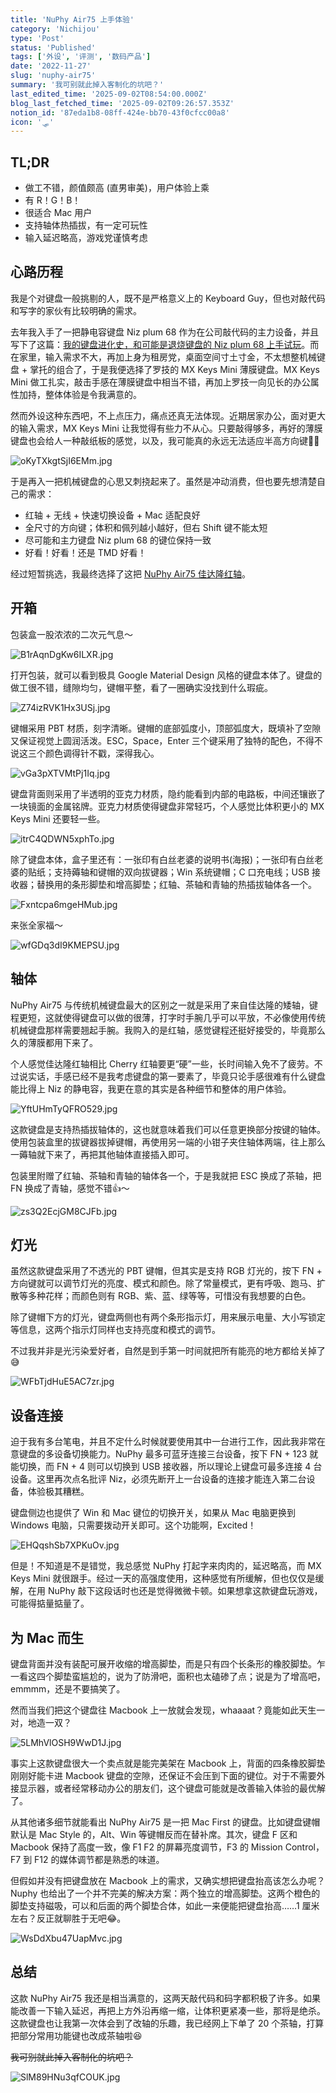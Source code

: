 ```yaml
---
title: 'NuPhy Air75 上手体验'
category: 'Nichijou'
type: 'Post'
status: 'Published'
tags: ['外设', '评测', '数码产品']
date: '2022-11-27'
slug: 'nuphy-air75'
summary: '我可别就此掉入客制化的坑吧？'
last_edited_time: '2025-09-02T08:54:00.000Z'
blog_last_fetched_time: '2025-09-02T09:26:57.353Z'
notion_id: '87eda1b8-08ff-424e-bb70-43f0cfcc00a8'
icon: '🛷'
---
```


## **TL;DR**

- 做工不错，颜值颇高 (直男审美)，用户体验上乘
- 有 R！G！B！
- 很适合 Mac 用户
- 支持轴体热插拔，有一定可玩性
- 输入延迟略高，游戏党谨慎考虑

## 心路历程

我是个对键盘一般挑剔的人，既不是严格意义上的 Keyboard Guy，但也对敲代码和写字的家伙有比较明确的需求。

去年我入手了一把静电容键盘 Niz plum 68 作为在公司敲代码的主力设备，并且写下了这篇：[我的键盘进化史，和可能是退烧键盘的 Niz plum 68 上手试玩](https://blog.varzy.me/my-keyboard-evolution-and-niz-plum-review)。而在家里，输入需求不大，再加上身为租房党，桌面空间寸土寸金，不太想整机械键盘 + 掌托的组合了，于是我便选择了罗技的 MX Keys Mini 薄膜键盘。MX Keys Mini 做工扎实，敲击手感在薄膜键盘中相当不错，再加上罗技一向见长的办公属性加持，整体体验是令我满意的。

然而外设这种东西吧，不上点压力，痛点还真无法体现。近期居家办公，面对更大的输入需求，MX Keys Mini 让我觉得有些力不从心。只要敲得够多，再好的薄膜键盘也会给人一种敲纸板的感觉，以及，我可能真的永远无法适应半高方向键🤦‍♂️

![oKyTXkgtSjI6EMm.jpg](https://cdn.sa.net/2024/03/16/oKyTXkgtSjI6EMm.jpg)

于是再入一把机械键盘的心思又刺挠起来了。虽然是冲动消费，但也要先想清楚自己的需求：

- 红轴 + 无线 + 快速切换设备 + Mac 适配良好
- 全尺寸的方向键；体积和佩列越小越好，但右 Shift 键不能太短
- 尽可能和主力键盘 Niz plum 68 的键位保持一致
- 好看！好看！还是 TMD 好看！

经过短暂挑选，我最终选择了这把 [NuPhy Air75 佳达隆红轴](https://item.jd.com/10046170706655.html)。

## 开箱

包装盒一股浓浓的二次元气息～

![B1rAqnDgKw6ILXR.jpg](https://cdn.sa.net/2024/03/16/B1rAqnDgKw6ILXR.jpg)

打开包装，就可以看到极具 Google Material Design 风格的键盘本体了。键盘的做工很不错，缝隙均匀，键帽平整，看了一圈确实没找到什么瑕疵。

![Z74izRVK1Hx3USj.jpg](https://cdn.sa.net/2024/03/16/Z74izRVK1Hx3USj.jpg)

键帽采用 PBT 材质，刻字清晰。键帽的底部弧度小，顶部弧度大，既填补了空隙又保证视觉上圆润活泼。ESC，Space，Enter 三个键采用了独特的配色，不得不说这三个颜色调得针不戳，深得我心。

![vGa3pXTVMtPj1Iq.jpg](https://cdn.sa.net/2024/03/16/vGa3pXTVMtPj1Iq.jpg)

键盘背面则采用了半透明的亚克力材质，隐约能看到内部的电路板，中间还镶嵌了一块镜面的金属铭牌。亚克力材质使得键盘非常轻巧，个人感觉比体积更小的 MX Keys Mini 还要轻一些。

![itrC4QDWN5xphTo.jpg](https://cdn.sa.net/2024/03/16/itrC4QDWN5xphTo.jpg)

除了键盘本体，盒子里还有：一张印有白丝老婆的说明书(海报)；一张印有白丝老婆的贴纸；支持薅轴和键帽的双向拔键器；Win 系统键帽；C 口充电线；USB 接收器；替换用的条形脚垫和增高脚垫；红轴、茶轴和青轴的热插拔轴体各一个。

![Fxntcpa6mgeHMub.jpg](https://cdn.sa.net/2024/03/16/Fxntcpa6mgeHMub.jpg)

来张全家福～

![wfGDq3dI9KMEPSU.jpg](https://cdn.sa.net/2024/03/16/wfGDq3dI9KMEPSU.jpg)

## 轴体

NuPhy Air75 与传统机械键盘最大的区别之一就是采用了来自佳达隆的矮轴，键程更短，这就使得键盘可以做的很薄，打字时手腕几乎可以平放，不必像使用传统机械键盘那样需要翘起手腕。我购入的是红轴，感觉键程还挺好接受的，毕竟那么久的薄膜都用下来了。

个人感觉佳达隆红轴相比 Cherry 红轴要更“硬”一些，长时间输入免不了疲劳。不过说实话，手感已经不是我考虑键盘的第一要素了，毕竟只论手感很难有什么键盘能比得上 Niz 的静电容，我更在意的其实是各种细节和整体的用户体验。

![YftUHmTyQFRO529.jpg](https://cdn.sa.net/2024/03/16/YftUHmTyQFRO529.jpg)

这款键盘是支持热插拔轴体的，这也就意味着我们可以任意更换部分按键的轴体。使用包装盒里的拔键器拔掉键帽，再使用另一端的小钳子夹住轴体两端，往上那么一薅轴就下来了，再把其他轴体直接插入即可。

包装里附赠了红轴、茶轴和青轴的轴体各一个，于是我就把 ESC 换成了茶轴，把 FN 换成了青轴，感觉不错👍～

![zs3Q2EcjGM8CJFb.jpg](https://cdn.sa.net/2024/03/16/zs3Q2EcjGM8CJFb.jpg)

## 灯光

虽然这款键盘采用了不透光的 PBT 键帽，但其实是支持 RGB 灯光的，按下 FN + 方向键就可以调节灯光的亮度、模式和颜色。除了常量模式，更有呼吸、跑马、扩散等多种花样；而颜色则有 RGB、紫、蓝、绿等等，可惜没有我想要的白色。

除了键帽下方的灯光，键盘两侧也有两个条形指示灯，用来展示电量、大小写锁定等信息，这两个指示灯同样也支持亮度和模式的调节。

不过我并非是光污染爱好者，自然是到手第一时间就把所有能亮的地方都给关掉了😅

![WFbTjdHuE5AC7zr.jpg](https://cdn.sa.net/2024/03/16/WFbTjdHuE5AC7zr.jpg)

## 设备连接

迫于我有多台笔电，并且不定什么时候就要使用其中一台进行工作，因此我非常在意键盘的多设备切换能力。NuPhy 最多可蓝牙连接三台设备，按下 FN + 123 就能切换，而 FN + 4 则可以切换到 USB 接收器，所以理论上键盘可最多连接 4 台设备。这里再次点名批评 Niz，必须先断开上一台设备的连接才能连入第二台设备，体验极其糟糕。

键盘侧边也提供了 Win 和 Mac 键位的切换开关，如果从 Mac 电脑更换到 Windows 电脑，只需要拨动开关即可。这个功能啊，Excited！

![EHQqshSb7XPKuOv.jpg](https://cdn.sa.net/2024/03/16/EHQqshSb7XPKuOv.jpg)

但是！不知道是不是错觉，我总感觉 NuPhy 打起字来肉肉的，延迟略高，而 MX Keys Mini 就很跟手。经过一天的高强度使用，这种感觉有所缓解，但也仅仅是缓解，在用 NuPhy 敲下这段话时也还是觉得微微卡顿。如果想拿这款键盘玩游戏，可能得掂量掂量了。

## 为 Mac 而生

键盘背面并没有装配可展开收缩的增高脚垫，而是只有四个长条形的橡胶脚垫。乍一看这四个脚垫蛮尴尬的，说为了防滑吧，面积也太磕碜了点；说是为了增高吧，emmmm，还是不要搞笑了。

然而当我们把这个键盘往 Macbook 上一放就会发现，whaaaat？竟能如此天生一对，地造一双？

![5LMhVlOSH9WwD1J.jpg](https://cdn.sa.net/2024/03/16/5LMhVlOSH9WwD1J.jpg)

事实上这款键盘很大一个卖点就是能完美架在 Macbook 上，背面的四条橡胶脚垫刚刚好能卡进 Macbook 键盘的空隙，还保证不会压到下面的键位。对于不需要外接显示器，或者经常移动办公的朋友们，这个键盘可能就是改善输入体验的最优解了。

从其他诸多细节就能看出 NuPhy Air75 是一把 Mac First 的键盘。比如键盘键帽默认是 Mac Style 的，Alt、Win 等键帽反而在替补席。其次，键盘 F 区和 Macbook 保持了高度一致，像 F1 F2 的屏幕亮度调节，F3 的 Mission Control，F7 到 F12 的媒体调节都是熟悉的味道。

但假如并没有把键盘放在 Macbook 上的需求，又确实想把键盘抬高该怎么办呢？Nuphy 也给出了一个并不完美的解决方案：两个独立的增高脚垫。这两个橙色的脚垫支持磁吸，可以和后面的两个脚垫合体，如此一来便能把键盘抬高……1 厘米左右？反正就聊胜于无吧😂。

![WsDdXbu47UapMvc.jpg](https://cdn.sa.net/2024/03/16/WsDdXbu47UapMvc.jpg)

## 总结

这款 NuPhy Air75 我还是相当满意的，这两天敲代码和码字都积极了许多。如果能改善一下输入延迟，再把上方外沿再缩一缩，让体积更紧凑一些，那将是绝杀。这款键盘也让我第一次体会到了改轴的乐趣，我已经网上下单了 20 个茶轴，打算把部分常用功能键也改成茶轴啦😆

~~我可别就此掉入客制化的坑吧？~~

![SlM89HNu3qfCOUK.jpg](https://cdn.sa.net/2024/03/16/SlM89HNu3qfCOUK.jpg)
